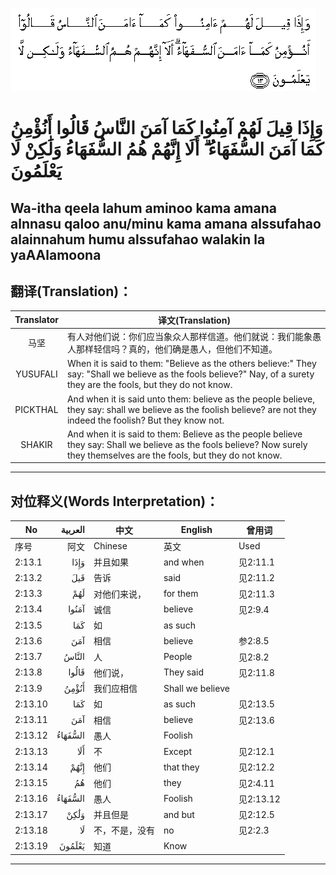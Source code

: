 ![002:013](images/002_013.gif)

#  وَإِذَا قِيلَ لَهُمْ آمِنُوا كَمَا آمَنَ النَّاسُ قَالُوا أَنُؤْمِنُ كَمَا آمَنَ السُّفَهَاءُ ۗ أَلَا إِنَّهُمْ هُمُ السُّفَهَاءُ وَلَٰكِنْ لَا يَعْلَمُونَ 

## Wa-itha qeela lahum aminoo kama amana alnnasu qaloo anu/minu kama amana alssufahao alainnahum humu alssufahao walakin la yaAAlamoona

## 翻译(Translation)：

| Translator | 译文(Translation)                                            |
|:----------:| ------------------------------------------------------------ |
| 马坚       | 有人对他们说：你们应当象众人那样信道。他们就说：我们能象愚人那样轻信吗？真的，他们确是愚人，但他们不知道。 |
| YUSUFALI   | When it is said to them: "Believe as the others believe:" They say: "Shall we believe as the fools believe?" Nay, of a surety they are the fools, but they do not know. |
| PICKTHAL   | And when it is said unto them: believe as the people believe, they say: shall we believe as the foolish believe? are not they indeed the foolish? But they know not. |
| SHAKIR     | And when it is said to them: Believe as the people believe they say: Shall we believe as the fools believe? Now surely they themselves are the fools, but they do not know. |

---

## 对位释义(Words Interpretation)：

| No      | العربية | 中文           | English          | 曾用词    |
| ------- | ------: | -------------- | ---------------- | --------- |
| 序号    |    阿文 | Chinese        | 英文             | Used      |
| 2:13.1  |    وَإِذَا | 并且如果       | and when         | 见2:11.1  |
| 2:13.2  |     قَيلَ | 告诉           | said             | 见2:11.2  |
| 2:13.3  |     لَهُمْ | 对他们来说，   | for them         | 见2:11.3  |
| 2:13.4  |   آمَنُوا | 诚信           | believe          | 见2:9.4   |
| 2:13.5  |     كَمَا | 如             | as such          |           |
| 2:13.6  |     آمَنَ | 相信           | believe          | 参2:8.5   |
| 2:13.7  |   النَّاسُ | 人             | People           | 见2:8.2   |
| 2:13.8  |   قَالُوا | 他们说，       | They said        | 见2:11.8  |
| 2:13.9  |   أَنُؤْمِنُ | 我们应相信     | Shall we believe |           |
| 2:13.10 |     كَمَا | 如             | as such          | 见2:13.5  |
| 2:13.11 |     آمَنَ | 相信           | believe          | 见2:13.6  |
| 2:13.12 | السُّفَهَاءُ | 愚人           | Foolish          |           |
| 2:13.13 |     أَلَا | 不             | Except           | 见2:12.1  |
| 2:13.14 |    إِنَّهُمْ | 他们           | that they        | 见2:12.2  |
| 2:13.15 |      هُمُ | 他们           | they             | 见2:4.11  |
| 2:13.16 | السُّفَهَاءُ | 愚人           | Foolish          | 见2:13.12 |
| 2:13.17 |    وَلَٰكِنْ | 并且但是       | and but          | 见2:12.5  |
| 2:13.18 |      لَا | 不，不是，没有 | no               | 见2:2.3   |
| 2:13.19 |  يَعْلَمُونَ | 知道           | Know             |           |

---
